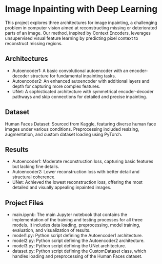 # Image Inpainting with Deep Learning
This project explores three architectures for image inpainting, a challenging problem in computer vision aimed at reconstructing missing or deteriorated parts of an image. Our method, inspired by Context Encoders, leverages unsupervised visual feature learning by predicting pixel context to reconstruct missing regions.

## Architectures
- Autoencoder1: A basic convolutional autoencoder with an encoder-decoder structure for fundamental inpainting tasks.
- Autoencoder2: An enhanced autoencoder with additional layers and depth for capturing more complex features.
- UNet: A sophisticated architecture with symmetrical encoder-decoder pathways and skip connections for detailed and precise inpainting.
  
## Dataset
Human Faces Dataset: Sourced from Kaggle, featuring diverse human face images under various conditions. Preprocessing included resizing, augmentation, and custom dataset loading using PyTorch.

## Results
- Autoencoder1: Moderate reconstruction loss, capturing basic features but lacking fine details.
- Autoencoder2: Lower reconstruction loss with better detail and structural coherence.
- UNet: Achieved the lowest reconstruction loss, offering the most detailed and visually appealing inpainted images.

## Project Files
- main.ipynb: The main Jupyter notebook that contains the implementation of the training and testing processes for all three models. It includes data loading, preprocessing, model training, evaluation, and visualization of results.
- model1.py: Python script defining the Autoencoder1 architecture.
- model2.py: Python script defining the Autoencoder2 architecture.
- model3.py: Python script defining the UNet architecture.
- dataset.py: Python script defining the CustomDataset class, which handles loading and preprocessing of the Human Faces dataset.
